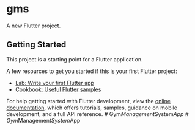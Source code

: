 # gms

A new Flutter project.

## Getting Started

This project is a starting point for a Flutter application.

A few resources to get you started if this is your first Flutter project:

- [Lab: Write your first Flutter app](https://docs.flutter.dev/get-started/codelab)
- [Cookbook: Useful Flutter samples](https://docs.flutter.dev/cookbook)

For help getting started with Flutter development, view the
[online documentation](https://docs.flutter.dev/), which offers tutorials,
samples, guidance on mobile development, and a full API reference.
#   G y m _ M a n a g e m e n t _ S y s t e m _ A p p  
 #   G y m _ M a n a g e m e n t _ S y s t e m _ A p p  
 